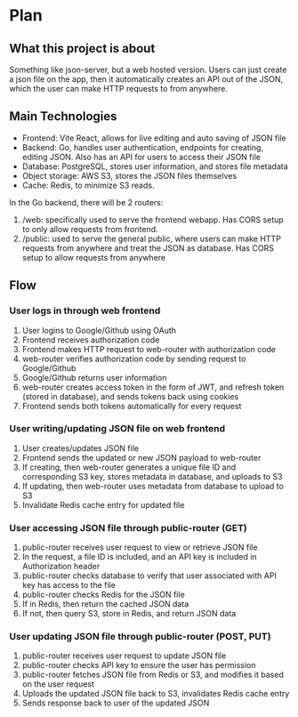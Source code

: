 # Plan
## What this project is about
Something like json-server, but a web hosted version. Users can just create a json file on the app, then it automatically creates an API out of the JSON, which the user can make HTTP requests to from anywhere.

## Main Technologies
- Frontend: Vite React, allows for live editing and auto saving of JSON file
- Backend: Go, handles user authentication, endpoints for creating, editing JSON. Also has an API for users to access their JSON file
- Database: PostgreSQL, stores user information, and stores file metadata
- Object storage: AWS S3, stores the JSON files themselves
- Cache: Redis, to minimize S3 reads.

In the Go backend, there will be 2 routers:
1. /web: specifically used to serve the frontend webapp. Has CORS setup to only allow requests from frontend.
2. /public: used to serve the general public, where users can make HTTP requests from anywhere and treat the JSON as database. Has CORS setup to allow requests from anywhere

## Flow
### User logs in through web frontend
1. User logins to Google/Github using OAuth
2. Frontend receives authorization code
3. Frontend makes HTTP request to web-router with authorization code
4. web-router verifies authorization code by sending request to Google/Github
5. Google/Github returns user information
6. web-router creates access token in the form of JWT, and refresh token (stored in database), and sends tokens back using cookies
7. Frontend sends both tokens automatically for every request

### User writing/updating JSON file on web frontend
1. User creates/updates JSON file
2. Frontend sends the updated or new JSON payload to web-router
3. If creating, then web-router generates a unique file ID and corresponding S3 key, stores metadata in database, and uploads to S3
4. If updating, then web-router uses metadata from database to upload to S3
5. Invalidate Redis cache entry for updated file

### User accessing JSON file through public-router (GET)
1. public-router receives user request to view or retrieve JSON file
2. In the request, a file ID is included, and an API key is included in Authorization header
3. public-router checks database to verify that user associated with API key has access to the file
4. public-router checks Redis for the JSON file
5. If in Redis, then return the cached JSON data
6. If not, then query S3, store in Redis, and return JSON data

### User updating JSON file through public-router (POST, PUT)
1. public-router receives user request to update JSON file
2. public-router checks API key to ensure the user has permission
3. public-router fetches JSON file from Redis or S3, and modifies it based on the user request
4. Uploads the updated JSON file back to S3, invalidates Redis cache entry
5. Sends response back to user of the updated JSON

